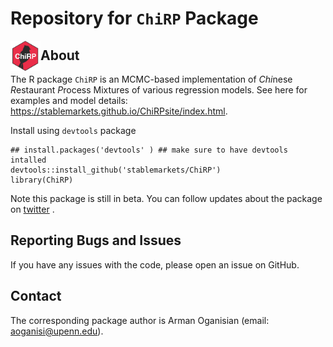 # Repository for `ChiRP` Package 
<a href="url"><img src="logo.png" align="left" height="48" width="48" ></a>


## About
The R package `ChiRP` is an MCMC-based implementation of *Chi*nese *R*estaurant *P*rocess Mixtures of various regression models. See here for examples and model details: https://stablemarkets.github.io/ChiRPsite/index.html.

Install using `devtools` package
```
## install.packages('devtools' ) ## make sure to have devtools intalled 
devtools::install_github('stablemarkets/ChiRP')
library(ChiRP)
``` 

Note this package is still in beta. You can follow updates about the package on [twitter](https://twitter.com/StableMarkets) .

## Reporting Bugs and Issues
If you have any issues with the code, please open an issue on GitHub.

## Contact
The corresponding package author is Arman Oganisian (email: aoganisi@upenn.edu).